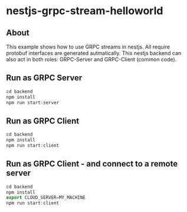 nestjs-grpc-stream-helloworld
================

## About
This example shows how to use GRPC streams in nestjs. All require protobuf interfaces are generated autmatically. This nestjs backend can also act in both roles: GRPC-Server and GRPC-Client (common code).

## Run as GRPC Server

```js
cd backend
npm install
npm run start:server
```

## Run as GRPC Client

```js
cd backend
npm install
npm run start:client
```

## Run as GRPC Client - and connect to a remote server

```js
cd backend
npm install
export CLOUD_SERVER=MY_MACHINE
npm run start:client
```
